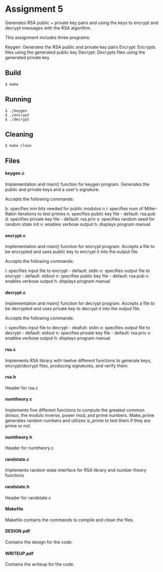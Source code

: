 # Assignment 5

Generates RSA public + private key pairs and using the keys to encrypt and decrypt messages with the RSA algorithm.

This assignment includes three programs:

Keygen: Generates the RSA public and private key pairs
Encrypt: Encrypts files using the generated public key
Decrypt: Decrypts files using the generated private  key

## Build

    $ make

## Running

    $ ./keygen
    $ ./encrypt
    $ ./decrypt
    

## Cleaning

    $ make clean
    
## Files


#### keygen.c

Implementation and main() function for keygen program. Generates the public and private keys and a user's signature.

Accepts the following commands:
 
b: specifies min bits needed for public modulus n
i: specifies num of Miller-Rabin iterations to test primes
n: specifies public key file - default: rsa.pub
d: specifies private key file - default: rsa.priv
s: specifies random seed for random state init
v: enables verbose output
h: displays program manual


#### encrypt.c

Implementation and main() function for encrypt program. Accepts a file to be encrypted and uses public key to encrypt it into the output file. 

Accepts the following commands:
 
i: specifies input file to encrypt - default: stdin
o: specifies output file to encrypt - default: stdout
n: specifies public key file - default: rsa.pub
v: enables verbose output
h: displays program manual



#### decrypt.c

Implementation and main() function for decrypt program. Accepts a file to be decrypted and uses private key to decrypt it into the output file. 

Accepts the following commands:
 
i: specifies input file to decrypt - deafult: stdin
o: specifies output file to decrypt - default: stdout
n: specifies private key file - default: rsa.priv
v: enables verbose output
h: displays program manual

#### rsa.c

Implements RSA library with twelve different functions to generate keys, encrypt/decrypt files, producing signatures, and verify them.

#### rsa.h

Header for rsa.c

#### numtheory.c

Implements five different functions to compute the greatest common divisor, the modulo inverse, power mod, and prime numbers. Make_prime generates random numbers and utilizes is_prime to test them if they are prime or not. 

#### numtheory.h

Header for numtheory.c

#### randstate.c

Implements random state interface for RSA library and number theory functions

#### randstate.h

Header for randstate.c

#### Makefile

Makefile contains the commands to compile and clean the files.

#### DESIGN.pdf

Contains the design for the code.

#### WRITEUP.pdf

Contains the writeup for the code.



